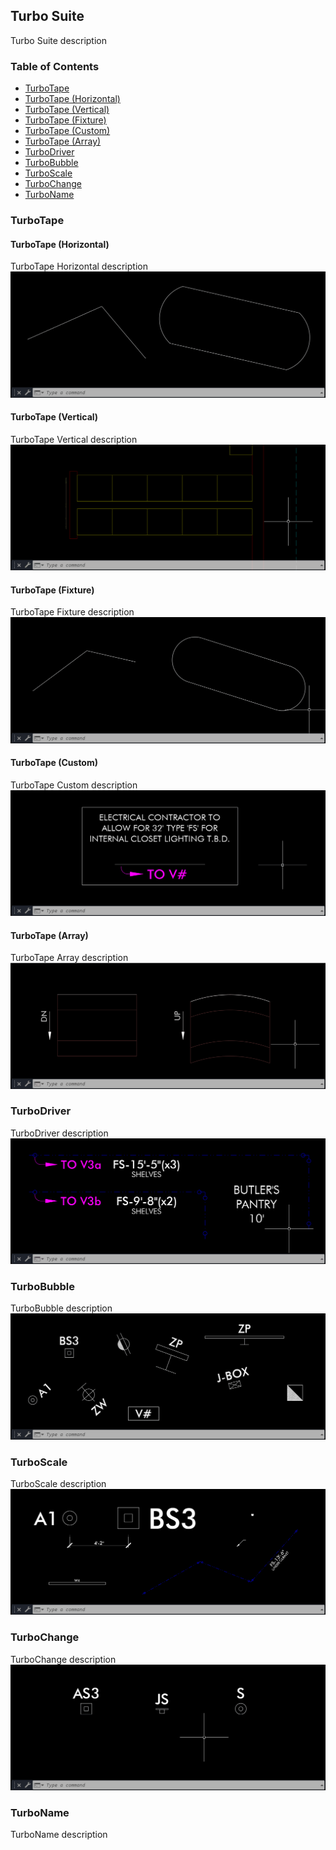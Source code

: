 ## Turbo Suite

Turbo Suite description


### Table of Contents

- [TurboTape](#turbotape)
-   [TurboTape (Horizontal)](#turbotape-(horizontal))
-   [TurboTape (Vertical)](#turbotape-(vertical))
-   [TurboTape (Fixture)](#turbotape-(fixture))
-   [TurboTape (Custom)](#turbotape-(custom))
-   [TurboTape (Array)](#turbotape-(array))
- [TurboDriver](#turbodriver)
- [TurboBubble](#turbobubble)
- [TurboScale](#turboscale)
- [TurboChange](#turbochange)
- [TurboName](#turboname)



### TurboTape

#### TurboTape (Horizontal)
TurboTape Horizontal description
![TurboTape Horizontal gif](/GIF/TurboTape(Horizontal).gif)

#### TurboTape (Vertical)
TurboTape Vertical description
![TurboTape Vertical gif](/GIF/TurboTape(Vertical).gif)

#### TurboTape (Fixture)
TurboTape Fixture description
![TurboTape Fixture gif](/GIF/TurboTape(Fixture).gif)

#### TurboTape (Custom)
TurboTape Custom description
![TurboTape Fixture gif](/GIF/TurboTape(Custom).gif)

#### TurboTape (Array)
TurboTape Array description
![TurboTape Array gif](/GIF/TurboTape(Array).gif)

### TurboDriver
TurboDriver description
![TurboDriver gif](/GIF/TurboDriver.gif)

### TurboBubble
TurboBubble description
![TurboBubble gif](/GIF/TurboBubble.gif)

### TurboScale
TurboScale description
![TurboScale gif](/GIF/TurboScale.gif)

### TurboChange
TurboChange description
![TurboChange gif](/GIF/TurboChange.gif)

### TurboName
TurboName description
